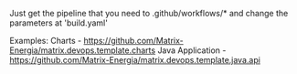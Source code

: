 Just get the pipeline that you need to .github/workflows/* and change the parameters at 'build.yaml'

Examples:
Charts              - https://github.com/Matrix-Energia/matrix.devops.template.charts
Java Application    - https://github.com/Matrix-Energia/matrix.devops.template.java.api